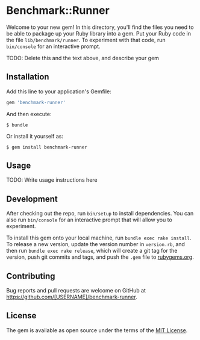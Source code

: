 # Benchmark::Runner

Welcome to your new gem! In this directory, you'll find the files you need to be able to package up your Ruby library into a gem. Put your Ruby code in the file `lib/benchmark/runner`. To experiment with that code, run `bin/console` for an interactive prompt.

TODO: Delete this and the text above, and describe your gem

## Installation

Add this line to your application's Gemfile:

```ruby
gem 'benchmark-runner'
```

And then execute:

    $ bundle

Or install it yourself as:

    $ gem install benchmark-runner

## Usage

TODO: Write usage instructions here

## Development

After checking out the repo, run `bin/setup` to install dependencies. You can also run `bin/console` for an interactive prompt that will allow you to experiment.

To install this gem onto your local machine, run `bundle exec rake install`. To release a new version, update the version number in `version.rb`, and then run `bundle exec rake release`, which will create a git tag for the version, push git commits and tags, and push the `.gem` file to [rubygems.org](https://rubygems.org).

## Contributing

Bug reports and pull requests are welcome on GitHub at https://github.com/[USERNAME]/benchmark-runner.

## License

The gem is available as open source under the terms of the [MIT License](https://opensource.org/licenses/MIT).

